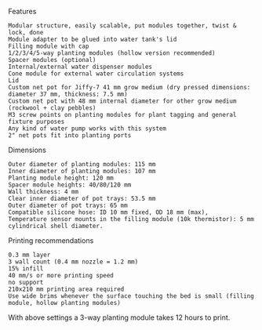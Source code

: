Features

    Modular structure, easily scalable, put modules together, twist & lock, done
    Module adapter to be glued into water tank's lid
    Filling module with cap
    1/2/3/4/5-way planting modules (hollow version recommended)
    Spacer modules (optional)
    Internal/external water dispenser modules
    Cone module for external water circulation systems
    Lid
    Custom net pot for Jiffy-7 41 mm grow medium (dry pressed dimensions: diameter 37 mm, thickness: 7.5 mm)
    Custom net pot with 48 mm internal diameter for other grow medium (rockwool + clay pebbles)
    M3 screw points on planting modules for plant tagging and general fixture purposes
    Any kind of water pump works with this system
    2" net pots fit into planting ports

Dimensions

    Outer diameter of planting modules: 115 mm
    Inner diameter of planting modules: 107 mm
    Planting module height: 120 mm
    Spacer module heights: 40/80/120 mm
    Wall thickness: 4 mm
    Clear inner diameter of pot trays: 53.5 mm
    Outer diameter of pot trays: 65 mm
    Compatible silicone hose: ID 10 mm fixed, OD 18 mm (max),
    Temperature sensor mounts in the filling module (10k thermistor): 5 mm cylindrical shell diameter.

Printing recommendations

    0.3 mm layer
    3 wall count (0.4 mm nozzle = 1.2 mm)
    15% infill
    40 mm/s or more printing speed
    no support
    210x210 mm printing area required
    Use wide brims whenever the surface touching the bed is small (filling module, hollow planting modules)

With above settings a 3-way planting module takes 12 hours to print.
